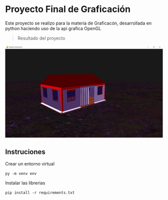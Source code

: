 # Proyecto Final de Graficación
Este proyecto se realizo para la materia de Graficacón, desarrollada en python haciendo uso de la api grafica OpenGL  
> Resultado del proyecto
<img title="Graficación" alt="Ejemplo del proyecto" src="screen/screen_01.png">

## Instruciones
Crear un entorno virtual
```
py -m venv env
```
Instalar las librerias
```
pip install -r requirements.txt
```
